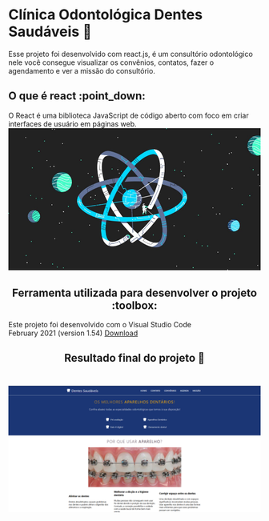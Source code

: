 <h1>Clínica Odontológica Dentes Saudáveis 🦷</h1>
Esse projeto foi desenvolvido com react.js, é um consultório odontológico nele você consegue visualizar os convênios, contatos, fazer o agendamento e ver a missão do consultório.

<h2>O que é react  :point_down:</h2> 
O React é uma biblioteca JavaScript de código aberto com foco em criar interfaces de usuário em páginas web.

<img src="./Screenshots/react.png">

<h2 align="center">
Ferramenta utilizada para desenvolver o projeto :toolbox:
</h2>
Este projeto foi desenvolvido com o Visual Studio Code<br>
February 2021 (version 1.54)
<a href="https://code.visualstudio.com/download">Download</a><br>

<h2 align="center">
Resultado final do projeto 🎯 <br><br>
</h2>

<img src="./Screenshots/home.png">
